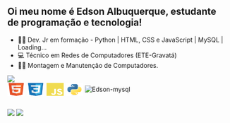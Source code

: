 ## Oi meu nome é Edson Albuquerque, estudante de programação e tecnologia!

- 👨‍💻 Dev. Jr em formação - Python | HTML, CSS e JavaScript | MySQL | Loading...
- 💻 Técnico em Redes de Computadores (ETE-Gravatá) 
- 👨‍🔧 Montagem e Manutenção de Computadores. 

<div align="center">
<a href="https://github.com/edsonasjr93"> <img align="left" src="https://github-readme-stats-sigma-five.vercel.app/api/top-langs/?username=edsonasjr93&theme=react&line_height=40&hide=css"/> </a>
 </div>

  
<div style="display: inline_block"><br>
  <img align="center" alt="Edson-HTML" height="30" width="40" src="https://raw.githubusercontent.com/devicons/devicon/master/icons/html5/html5-original.svg">
  <img align="center" alt="Edson-CSS" height="30" width="40" src="https://raw.githubusercontent.com/devicons/devicon/master/icons/css3/css3-original.svg">
  <img align="center" alt="Edson-Js" height="30" width="40" src="https://raw.githubusercontent.com/devicons/devicon/master/icons/javascript/javascript-plain.svg">
  <img align="center" alt="Edson-Python" height="30" width="40" src="https://raw.githubusercontent.com/devicons/devicon/master/icons/python/python-original.svg">
  <img align="center" alt="Edson-mysql" height="30" width="40" src="https://cdn.jsdelivr.net/gh/devicons/devicon/icons/mysql/mysql-original-wordmark.svg">
</div>
  
  ##
 
<div> 
    <a href = "mailto:edsonasjr93@gmail.com"><img src="https://img.shields.io/badge/-Gmail-%23333?style=for-the-badge&logo=gmail&logoColor=white" target="_blank"></a>
  <a href="https://www.linkedin.com/in/edson-albuquerque-048b7714a" target="_blank"><img src="https://img.shields.io/badge/-LinkedIn-%230077B5?style=for-the-badge&logo=linkedin&logoColor=white" target="_blank"></a> 

</div>
